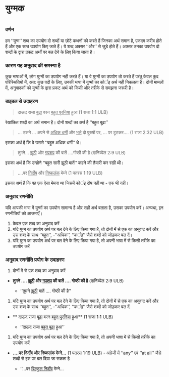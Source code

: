 # युग्मक

 #

### वर्णन

हम ‘‘युग्म’’ शब्द का उपयोग दो शब्दों या छोटे कथनों को करते हैं जिनका अर्थ समान है, एकदम करीब होते हैं और एक साथ उपयोग किए जाते हैं। ये शब्द अक्सर ‘‘और’’ से जुड़े होते हैं। अक्सर उनका उपयोग दो शब्दों के द्वारा प्रकट अर्थों पर बल देने के लिए किया जाता है।

### कारण यह अनुवाद की समस्या है

कुछ भाषाओं में, लोग युग्मों का उपयोग नही करते हैं। या वे युग्मों का उपयोग तो करते हैं परंतु केवल कुद परिस्थितियों में, अत: कुछ पदों के लिए, उनकी भाषा में युग्मों का कोर्इ अर्थ नही निकलता है। दोनों मामलों में, अनुवादकों को युग्मों के द्वारा प्रकट अर्थ को किसी और तरीके से समझना जरूरी है।

### बाइबल से उदाहरण

>दाऊद राजा <u>बूढ़ा</u> वरन <u>बहुत पुरनिया</u> हुआ (1 राजा 1:1 ULB)

रेखांकित शब्दों का अर्थ समान है। दोनों शब्दों का अर्थ है ‘‘बहुत बूढ़ा’’

>... उसने ... अपने से <u>अधिक धर्मी</u> और <u>भले</u> दो पुरुषों पर, ... पर टूटकर.... (1 राजा 2:32 ULB)

इसका अर्थ है कि वे उससे ‘‘बहुत अधिक धर्मी’’ थे।

>तुमने... <u>झूठी</u> और <u>गपशप</u> की बातें ....गोष्ठी की है (दानिय्येल 2:9 ULB) 

इसका अर्थ है कि उन्होने ‘‘बहुत सारी झूठी बातें’’ कहने की तैयारी कर रखी थी।

>....पर <u>निर्दोष</u> और <u>निष्कलंक</u> मेम्ने (1 पतरस 1:19 ULB)

इसका अर्थ है कि वह एक ऐसा मेमना था जिसमें कोर्इ दोष नही था - एक भी नही।

### अनुवाद रणनीति

यदि आपकी भाषा में युग्मों का उपयोग सामान्य है और सही अर्थ बताता है, उसका उपयोग करें। अन्यथा, इन रणनीतियों को आजमाएँ।

1. केवल एक शब्द का अनुवाद करें
1. यदि युग्म का उपयोग अर्थ पर बल देने के लिए किया गया है, तो दोनों में से एक का अनुवाद करें और उस शब्द के साथ ‘‘बहुत’’, -’’अधिक’’, ‘‘कर्इ’’ जैसे शब्दों को जोड़कर बल दें।
1. यदि युग्म का उपयोग अर्थ पर बल देने के लिए किया गया है, तो अपनी भाषा में से किसी तरीके का उपयोग करें

### अनुवाद रणनीति प्रयोग के उदाहरण

1. दोनों में से एक शब्द का अनुवाद करें

* **तुमने .... <u>झूठी</u> और <u>गपशप</u> की बातें .... गोष्ठी की है** (दानिय्येल 2:9 ULB)

	* ‘‘तुमने <u>झूठी</u> बातें .... गोष्ठी की है’’

1. यदि युग्म का उपयोग अर्थ पर बल देने के लिए किया गया है, तो दोनों में से एक का अनुवाद करें और उस शब्द के साथ ‘‘बहुत’’, -’’अधिक’’, ‘‘कर्इ’’ जैसे शब्दों को जोड़कर बल दें

* ** दाऊद राजा <u>बूढ़ा</u> वरन <u>बहुत पुरनिया</u> हुआ** (1 राजा 1:1 ULB)

	* ‘‘दाऊद राजा <u>बहुत बूढ़ा</u> हुआ’’

1. यदि युग्म का उपयोग अर्थ पर बल देने के लिए किया गया है, तो अपनी भाषा में से किसी तरीके का उपयोग करें

* **....पर <u>निर्दोष</u> और <u>निष्कलंक</u> मेम्ने...** (1 पतरस 1:19 ULB) - अंग्रेजी में ‘‘any’’ एवं ‘‘at all’’ जैसे शब्दों से इस पर बल दिया जा सकता है

	* ‘‘...पर <u>बिल्कुल निर्दोष</u> मेम्ने...
